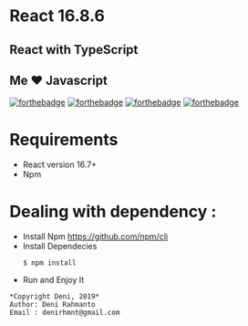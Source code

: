 # React 16.8.6

## React with TypeScript

## Me :heart: Javascript

[![forthebadge](https://forthebadge.com/images/badges/made-with-javascript.svg)](https://forthebadge.com) [![forthebadge](https://forthebadge.com/images/badges/built-with-love.svg)](https://forthebadge.com) [![forthebadge](https://forthebadge.com/images/badges/for-you.svg)](https://forthebadge.com) [![forthebadge](https://forthebadge.com/images/badges/check-it-out.svg)](https://forthebadge.com)

# Requirements

  - React version 16.7+
  - Npm

# Dealing with dependency :

  - Install Npm https://github.com/npm/cli
  - Install Dependecies
    ```shell
    $ npm install
    ```
  - Run and Enjoy It


```shell
*Copyright Deni, 2019*
Author: Deni Rahmanto
Email : denirhmnt@gmail.com
```


